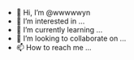- 👋 Hi, I’m @wwwwwyn
- 👀 I’m interested in ...
- 🌱 I’m currently learning ...
- 💞️ I’m looking to collaborate on ...
- 📫 How to reach me ...

<!---
wwwwwyn/wwwwwyn is a ✨ special ✨ repository because its `README.md` (this file) appears on your GitHub profile.
You can click the Preview link to take a look at your changes.
--->

